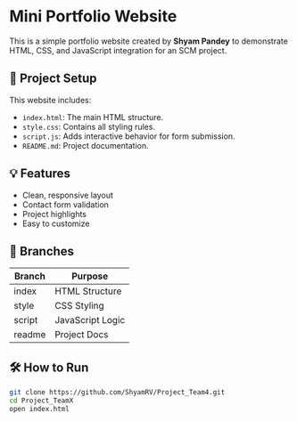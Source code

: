 # Mini Portfolio Website

This is a simple portfolio website created by **Shyam Pandey** to demonstrate HTML, CSS, and JavaScript integration for an SCM project.

## 🔧 Project Setup

This website includes:

- `index.html`: The main HTML structure.
- `style.css`: Contains all styling rules.
- `script.js`: Adds interactive behavior for form submission.
- `README.md`: Project documentation.

## 💡 Features

- Clean, responsive layout
- Contact form validation
- Project highlights
- Easy to customize

## 📁 Branches

| Branch | Purpose         |
|--------|------------------|
| index  | HTML Structure   |
| style  | CSS Styling      |
| script | JavaScript Logic |
| readme | Project Docs     |

## 🛠️ How to Run

```bash
git clone https://github.com/ShyamRV/Project_Team4.git
cd Project_TeamX
open index.html
